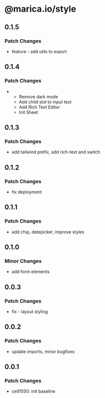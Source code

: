 # @marica.io/style

## 0.1.5

### Patch Changes

- feature - add utils to export

## 0.1.4

### Patch Changes

- - Remove dark mode
  - Add child slot to input text
  - Add Rich Text Editor
  - Init Sheet

## 0.1.3

### Patch Changes

- add tailwind prefix, add rich-text and switch

## 0.1.2

### Patch Changes

- fix deployment

## 0.1.1

### Patch Changes

- add chip, datepicker, improve styles

## 0.1.0

### Minor Changes

- add form elements

## 0.0.3

### Patch Changes

- fix - layout styling

## 0.0.2

### Patch Changes

- update imports, minor bugfixes

## 0.0.1

### Patch Changes

- ce91550: init baseline
